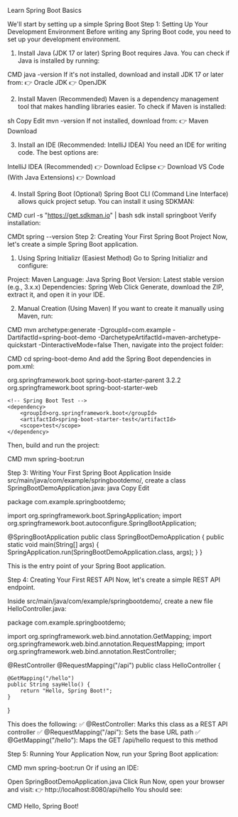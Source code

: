  Learn Spring Boot Basics

We'll start by setting up a simple Spring Boot
Step 1: Setting Up Your Development Environment
Before writing any Spring Boot code, you need to set up your development environment.


1. Install Java (JDK 17 or later)
Spring Boot requires Java. You can check if Java is installed by running:

CMD
java -version
If it's not installed, download and install JDK 17 or later from: 👉 Oracle JDK
👉 OpenJDK


2. Install Maven (Recommended)
Maven is a dependency management tool that makes handling libraries easier. To check if Maven is installed:

sh
Copy
Edit
mvn -version
If not installed, download from: 👉 Maven Download


3. Install an IDE (Recommended: IntelliJ IDEA)
You need an IDE for writing code. The best options are:

IntelliJ IDEA (Recommended) 👉 Download
Eclipse 👉 Download
VS Code (With Java Extensions) 👉 Download


4. Install Spring Boot (Optional)
Spring Boot CLI (Command Line Interface) allows quick project setup. You can install it using SDKMAN:

CMD
curl -s "https://get.sdkman.io" | bash
sdk install springboot
Verify installation:

CMDt
spring --version
Step 2: Creating Your First Spring Boot Project
Now, let's create a simple Spring Boot application.


1. Using Spring Initializr (Easiest Method)
Go to Spring Initializr and configure:

Project: Maven
Language: Java
Spring Boot Version: Latest stable version (e.g., 3.x.x)
Dependencies: Spring Web
Click Generate, download the ZIP, extract it, and open it in your IDE.


2. Manual Creation (Using Maven)
If you want to create it manually using Maven, run:

CMD
mvn archetype:generate -DgroupId=com.example -DartifactId=spring-boot-demo -DarchetypeArtifactId=maven-archetype-quickstart -DinteractiveMode=false
Then, navigate into the project folder:

CMD
cd spring-boot-demo
And add the Spring Boot dependencies in pom.xml:


<parent>
    <groupId>org.springframework.boot</groupId>
    <artifactId>spring-boot-starter-parent</artifactId>
    <version>3.2.2</version> <!-- Use the latest version -->
</parent>

<dependencies>
    <!-- Spring Boot Web (For REST APIs) -->
    <dependency>
        <groupId>org.springframework.boot</groupId>
        <artifactId>spring-boot-starter-web</artifactId>
    </dependency>

    <!-- Spring Boot Test -->
    <dependency>
        <groupId>org.springframework.boot</groupId>
        <artifactId>spring-boot-starter-test</artifactId>
        <scope>test</scope>
    </dependency>
</dependencies>

Then, build and run the project:

CMD
mvn spring-boot:run


Step 3: Writing Your First Spring Boot Application
Inside src/main/java/com/example/springbootdemo/, create a class SpringBootDemoApplication.java:
java
Copy
Edit

package com.example.springbootdemo;

import org.springframework.boot.SpringApplication;
import org.springframework.boot.autoconfigure.SpringBootApplication;

@SpringBootApplication
public class SpringBootDemoApplication {
    public static void main(String[] args) {
        SpringApplication.run(SpringBootDemoApplication.class, args);
    }
}

This is the entry point of your Spring Boot application.


Step 4: Creating Your First REST API
Now, let's create a simple REST API endpoint.

Inside src/main/java/com/example/springbootdemo/, create a new file HelloController.java:

package com.example.springbootdemo;

import org.springframework.web.bind.annotation.GetMapping;
import org.springframework.web.bind.annotation.RequestMapping;
import org.springframework.web.bind.annotation.RestController;

@RestController
@RequestMapping("/api")
public class HelloController {

    @GetMapping("/hello")
    public String sayHello() {
        return "Hello, Spring Boot!";
    }
}

This does the following: ✅ @RestController: Marks this class as a REST API controller
✅ @RequestMapping("/api"): Sets the base URL path
✅ @GetMapping("/hello"): Maps the GET /api/hello request to this method


Step 5: Running Your Application
Now, run your Spring Boot application:

CMD
mvn spring-boot:run
Or if using an IDE:

Open SpringBootDemoApplication.java
Click Run
Now, open your browser and visit: 👉 http://localhost:8080/api/hello
You should see:

CMD
Hello, Spring Boot!

